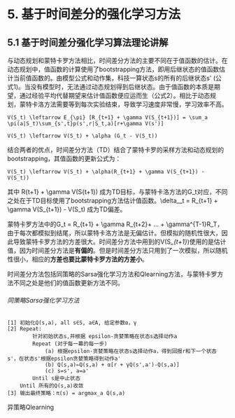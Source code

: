 # 5. 基于时间差分的强化学习方法

## 5.1 基于时间差分强化学习算法理论讲解

与动态规划和蒙特卡罗方法相比，时间差分方法的主要不同在于值函数的估计。在动态规划中，值函数的计算使用了bootstrapping方法，即用后继状态的值函数估计当前值函数的。由模型公式和动作集，科技一算状态s的所有的后继状态s' \(公式1\)。当没有模型时，无法通过动态规划得到后继状态。由于值函数的本质是期望，通过经验平均代替期望来估计值函数便应运而生（公式2）。相比于动态规划，蒙特卡洛方法需要等到每次实验结束，导致学习速度非常慢，学习效率不高。

```
V(S_t) \leftarrow E_{\pi} [R_{t+1} + \gamma V(S_{t+1})] = \sum_a \pi(a|S_t)\sum_{s',t}p(s',r|S_t,a)[r+\gamma V(s')]
```

```
V(S_t) \leftarrow V(S_t) + \alpha (G_t - V(S_t))
```

结合两者的优点，时间差分方法（TD）结合了蒙特卡罗的采样方法和动态规划的bootstrapping，其值函数的更新公式为：

```
V(S_t) \leftarrow V(S_t) + \alpha(R_{t+1} + \gamma V(S_{t+1}) - V(S_t))
```

其中 R{t+1} + \gamma V\(S{t+1}\) 成为TD目标，与蒙特卡洛方法的G_t对应，不同之处在于TD目标使用了bootstrapping方法估计值函数。\delta\__t = R\_{t+1} + \gamma V\(S\_{t+1}\) - V\(S\_t\) 成为TD偏差。

蒙特卡罗方法中的G_t = R_{t+1} + \gamma R_{t+2}+ ... + \gamma^{T-1}R_T，由于每次都模拟到结尾，所以蒙特卡洛方法是无偏估计。但模拟的随机性很大，因此导致蒙特卡罗方法的方差很大。时间差分方法中用到的V\(S\__{t+1}_\)使用的是估计值，因为时间差分方法是**有偏的**。但是时间差分方法只用到了一次模拟，所以随机性很小，相应的**方差也要比蒙特卡罗方法的方差小**。

时间差分方法包括同策略的Sarsa强化学习方法和Qlearning方法，与蒙特卡罗方法不同之处是他们的值函数更新方法不同。

###### 同策略Sarsa强化学习方法

```
[1] 初始化Q(s,a), all s∈S, a∈A, 给定参数α，γ
[2] Repeat:
        针对初始状态s,并根据 epsilon-贪婪策略在状态s选择动作a
        Repeat (对于每一幕的每一步)
            (a) 根据epsilon-贪婪策略在状态s选择动作a，得到回报r和下一个状态s'，在状态s'根据epsilon贪婪策略得到动作a'
            (b) Q(s,a)←Q(s,a) + α[r + γQ(s',a')-Q(s,a)]
            (c) s=s', a=a'
        Until s是中止状态
    Until 所有的Q(s,a)收敛
[3] 输出最终策略：π(s) = argmax_a Q(s,a)
```

异策略Qlearning

```

```



